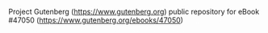 Project Gutenberg (https://www.gutenberg.org) public repository for eBook #47050 (https://www.gutenberg.org/ebooks/47050)
